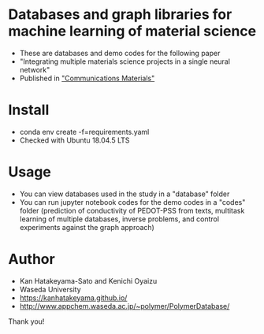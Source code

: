 # Databases and graph libraries for machine learning of material science
- These are databases and demo codes for the following paper
- "Integrating multiple materials science projects in a single neural network"
- Published in ["Communications Materials"](https://www.nature.com/articles/s43246-020-00052-8)

# Install
- conda env create -f=requirements.yaml
- Checked with Ubuntu 18.04.5 LTS 

# Usage
- You can view databases used in the study in a "database" folder
- You can run jupyter notebook codes for the demo codes in a "codes" folder
(prediction of conductivity of PEDOT-PSS from texts, multitask learning of multiple databases, inverse problems, and control experiments against the graph approach)
 
# Author
- Kan Hatakeyama-Sato and Kenichi Oyaizu
- Waseda University
- https://kanhatakeyama.github.io/
- http://www.appchem.waseda.ac.jp/~polymer/PolymerDatabase/
 
Thank you!